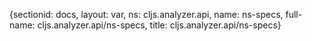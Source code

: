 {sectionid: docs, layout: var, ns: cljs.analyzer.api, name: ns-specs, full-name: cljs.analyzer.api/ns-specs,
  title: cljs.analyzer.api/ns-specs}
